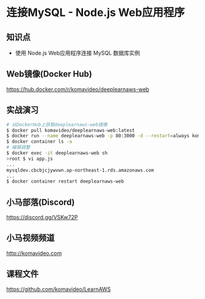连接MySQL - Node.js Web应用程序
==============================

## 知识点

* 使用 Node.js Web应用程序连接 MySQL 数据库实例

## Web镜像(Docker Hub)

https://hub.docker.com/r/komavideo/deeplearnaws-web

## 实战演习

```bash
# 从DockerHub上获取deeplearnaws-web镜像
$ docker pull komavideo/deeplearnaws-web:latest
$ docker run --name deeplearnaws-web -p 80:3000 -d --restart=always komavideo/deeplearnaws-web:latest
$ docker container ls -a
# 编辑调整
$ docker exec -it deeplearnaws-web sh
>root $ vi app.js
...
mysqldev.cbcbjcjywvwn.ap-northeast-1.rds.amazonaws.com
...
$ docker container restart deeplearnaws-web
```

## 小马部落(Discord)

https://discord.gg/VSKw72P

## 小马视频频道

http://komavideo.com

## 课程文件

https://github.com/komavideo/LearnAWS